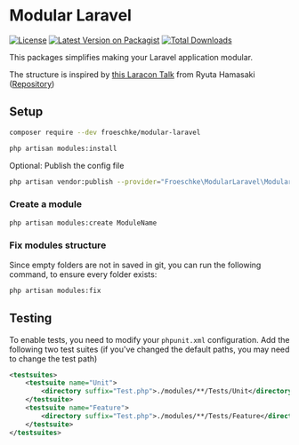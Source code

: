 # Modular Laravel

[![License](https://img.shields.io/packagist/l/froeschke/modular-laravel.svg?style=flat-square)](https://packagist.org/packages/froeschke/modular-laravel)
[![Latest Version on Packagist](https://img.shields.io/packagist/v/froeschke/modular-laravel.svg?style=flat-square)](https://packagist.org/packages/froeschke/modular-laravel)
[![Total Downloads](https://img.shields.io/packagist/dt/froeschke/modular-laravel?style=flat-square)](https://packagist.org/packages/froeschke/modular-laravel)

This packages simplifies making your Laravel application modular.

The structure is inspired by [this Laracon Talk](https://speakerdeck.com/avosalmon/modularising-the-monolith-laracon-online-winter-2022) from Ryuta Hamasaki ([Repository](https://github.com/avosalmon/modular-monolith-laravel))

## Setup

```bash
composer require --dev froeschke/modular-laravel
```

```bash
php artisan modules:install
```
Optional: Publish the config file
```bash
php artisan vendor:publish --provider="Froeschke\ModularLaravel\ModularLaravelServiceProvider"
```

### Create a module
```bash
php artisan modules:create ModuleName
```

### Fix modules structure
Since empty folders are not in saved in git, you can run the following command, to ensure every folder exists:
```bash
php artisan modules:fix
```

## Testing
To enable tests, you need to modify your `phpunit.xml` configuration.
Add the following two test suites (if you've changed the default paths, you may need to change the test path)
```xml
<testsuites>
    <testsuite name="Unit">
        <directory suffix="Test.php">./modules/**/Tests/Unit</directory>
    </testsuite>
    <testsuite name="Feature">
        <directory suffix="Test.php">./modules/**/Tests/Feature</directory>
    </testsuite>
</testsuites>
```